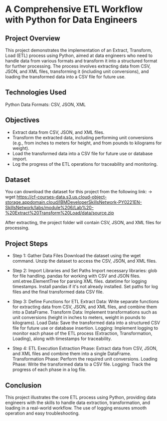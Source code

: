 
# A Comprehensive ETL Workflow with Python for Data Engineers

## Project Overview
This project demonstrates the implementation of an Extract, Transform, Load (ETL) process using Python, aimed at data engineers who need to handle data from various formats and transform it into a structured format for further processing. The process involves extracting data from CSV, JSON, and XML files, transforming it (including unit conversions), and loading the transformed data into a CSV file for future use.

## Technologies Used
Python
Data Formats: CSV, JSON, XML

## Objectives
* Extract data from CSV, JSON, and XML files.
* Transform the extracted data, including performing unit conversions (e.g., from inches to meters for height, and from pounds to kilograms for weight).
* Load the transformed data into a CSV file for future use or database import.
* Log the progress of the ETL operations for traceability and monitoring.

## Dataset
You can download the dataset for this project from the following link:
-> wget https://cf-courses-data.s3.us.cloud-object-storage.appdomain.cloud/IBMDeveloperSkillsNetwork-PY0221EN-SkillsNetwork/labs/module%206/Lab%20-%20Extract%20Transform%20Load/data/source.zip

After extracting, the project folder will contain CSV, JSON, and XML files for processing.

## Project Steps
* Step 1: Gather Data Files
Download the dataset using the wget command.
Unzip the dataset to access the CSV, JSON, and XML files.

* Step 2: Import Libraries and Set Paths
Import necessary libraries:
glob for file handling.
pandas for working with CSV and JSON files.
xml.etree.ElementTree for parsing XML files.
datetime for logging timestamps.
Install pandas if it's not already installed.
Set paths for log files and the final transformed data CSV file.

* Step 3: Define Functions for ETL
Extract Data: Write separate functions for extracting data from CSV, JSON, and XML files, and combine them into a DataFrame.
Transform Data: Implement transformations such as unit conversions (height in inches to meters, weight in pounds to kilograms).
Load Data: Save the transformed data into a structured CSV file for future use or database insertion.
Logging: Implement logging to monitor each phase of the ETL process (Extraction, Transformation, Loading), along with timestamps for traceability.

* Step 4: ETL Execution
Extraction Phase: Extract data from CSV, JSON, and XML files and combine them into a single DataFrame.
Transformation Phase: Perform the required unit conversions.
Loading Phase: Write the transformed data to a CSV file.
Logging: Track the progress of each phase in a log file.

## Conclusion
This project illustrates the core ETL process using Python, providing data engineers with the skills to handle data extraction, transformation, and loading in a real-world workflow. The use of logging ensures smooth operation and easy troubleshooting.
